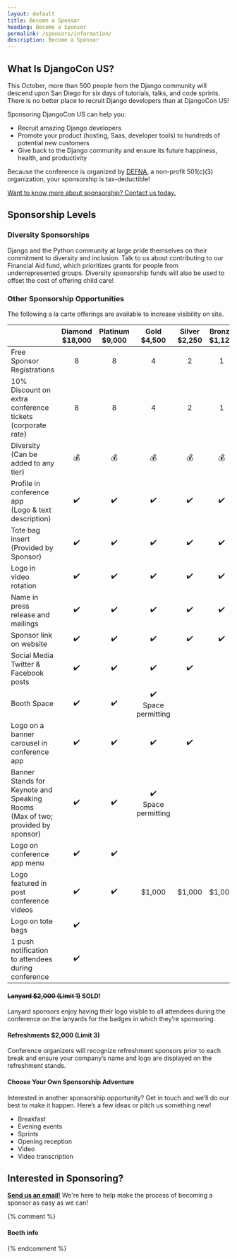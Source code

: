 ```yaml
---
layout: default
title: Become a Sponsor
heading: Become a Sponsor
permalink: /sponsors/information/
description: Become a Sponsor
---
```


## What Is DjangoCon US?

This October, more than 500 people from the Django community will descend upon San Diego for six days of tutorials, talks, and code sprints. There is no better place to recruit Django developers than at DjangoCon US!

Sponsoring DjangoCon US can help you:

- Recruit amazing Django developers
- Promote your product (hosting, Saas, developer tools) to hundreds of potential new customers
- Give back to the Django community and ensure its future happiness, health, and productivity

Because the conference is organized by [DEFNA](https://www.defna.org/), a non-profit 501(c)(3) organization, your sponsorship is tax-deductible!

<a href="mailto:{{site.sponsors_email}}" class="button hollow theme-sienna">Want to know more about sponsorship? Contact us today.</a>

## Sponsorship Levels

### Diversity Sponsorships

Django and the Python community at large pride themselves on their commitment to diversity and inclusion. Talk to us about contributing to our Financial Aid fund, which prioritizes grants for people from underrepresented groups. Diversity sponsorship funds will also be used to offset the cost of offering child care!

### Other Sponsorship Opportunities

The following a la carte offerings are available to increase visibility on site.

|                                                                                    | Diamond<br> $18,000 | Platinum<br> $9,000 | Gold<br> $4,500                                         | Silver<br> $2,250  | Bronze<br> $1,125  |
| ---------------------------------------------------------------------------------- | :-----------------: | :-----------------: | :-----------------------------------------------------: | :----------------: | :----------------: |
| Free Sponsor Registrations                                                         |          8          |          8          |                            4                            |         2          |         1          |
| 10% Discount on extra conference tickets (corporate rate)                          |          8          |          8          |                            4                            |         2          |         1          |
| Diversity<br> (Can be added to any tier)                                           |     :moneybag:      |     :moneybag:      |                       :moneybag:                        |     :moneybag:     |     :moneybag:     |
| Profile in conference app<br> (Logo & text description)                            | :heavy_check_mark:  | :heavy_check_mark:  |                   :heavy_check_mark:                    | :heavy_check_mark: | :heavy_check_mark: |
| Tote bag insert<br> (Provided by Sponsor)                                          | :heavy_check_mark:  | :heavy_check_mark:  |                   :heavy_check_mark:                    | :heavy_check_mark: | :heavy_check_mark: |
| Logo in video rotation                                                             | :heavy_check_mark:  | :heavy_check_mark:  |                   :heavy_check_mark:                    | :heavy_check_mark: | :heavy_check_mark: |
| Name in press release and mailings                                                 | :heavy_check_mark:  | :heavy_check_mark:  |                   :heavy_check_mark:                    | :heavy_check_mark: | :heavy_check_mark: |
| Sponsor link on website                                                            | :heavy_check_mark:  | :heavy_check_mark:  |                   :heavy_check_mark:                    | :heavy_check_mark: | :heavy_check_mark: |
| Social Media<br> Twitter & Facebook posts                                          | :heavy_check_mark:  | :heavy_check_mark:  |                   :heavy_check_mark:                    | :heavy_check_mark: |                    |
| Booth Space                                                                        | :heavy_check_mark:  | :heavy_check_mark:  |            :heavy_check_mark: <br>Space permitting      |                    |                    |
| Logo on a banner carousel in conference app                                        | :heavy_check_mark:  | :heavy_check_mark:  |                   :heavy_check_mark:                    | :heavy_check_mark: |                    |
| Banner Stands for Keynote and Speaking Rooms<br> (Max of two; provided by sponsor) | :heavy_check_mark:  | :heavy_check_mark:  |            :heavy_check_mark: <br>Space permitting      |                    |                    |
| Logo on conference app menu                                                        | :heavy_check_mark:  | :heavy_check_mark:  |                                                         |                    |                    |
| Logo featured in post conference videos                                            | :heavy_check_mark:  | :heavy_check_mark:  |                         $1,000                          |      $1,000        |      $1,000        |
| Logo on tote bags                                                                  | :heavy_check_mark:  |                     |                                                         |                    |                    |
| 1 push notification to attendees during conference                                 | :heavy_check_mark:  |                     |                                                         |                    |                    |

#### <del>Lanyard $2,000 (Limit 1)</del> SOLD!

Lanyard sponsors enjoy having their logo visible to all attendees during the conference on the lanyards for the badges in which they’re sponsoring.

#### Refreshments $2,000 (Limit 3)

Conference organizers will recognize refreshment sponsors prior to each break and ensure your company’s name and logo are displayed on the refreshment stands.

#### Choose Your Own Sponsorship Adventure

Interested in another sponsorship opportunity? Get in touch and we’ll do our best to make it happen. Here’s a few ideas or pitch us something new!

- Breakfast
- Evening events
- Sprints
- Opening reception
- Video
- Video transcription

## Interested in Sponsoring?

<strong><a href="mailto:{{site.sponsors_email}}">Send us an email!</a></strong> We're here to help make the process of becoming a sponsor as easy as we can!

{% comment %}
#### Booth info
{% endcomment %}
